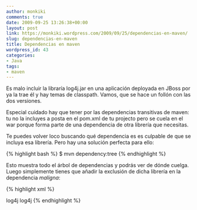 ```yaml
---
author: monkiki
comments: true
date: 2009-09-25 13:26:38+00:00
layout: post
link: https://monkiki.wordpress.com/2009/09/25/dependencias-en-maven/
slug: dependencias-en-maven
title: Dependencias en maven
wordpress_id: 43
categories:
- Java
tags:
- maven
---
```


Es malo incluir la libraría log4j.jar en una aplicación deployada en JBoss por ya la trae él y hay temas de classpath. Vamos, que se hace un follón con las dos versiones.

Especial cuidado hay que tener por las dependencias transitivas de maven: tu no la incluyes a posta en el pom.xml de tu projecto pero se cuela en el war porque forma parte de una dependencia de otra librería que necesitas.

Te puedes volver loco buscando qué dependencia es es culpable de que se incluya esa librería. Pero hay una solución perfecta para ello:

{% highlight bash %}
$ mvn dependency:tree
{% endhighlight %}

Esto muestra todo el árbol de dependencias y podrás ver de dónde cuelga. Luego simplemente tienes que añadir la exclusión de dicha librería en la dependencia _maligna_:

{% highlight xml %}
<exclusions>
  <!-- JBoss already have its own log4j.jar -->
  <exclusion>
    <groupId>log4j</groupId>
    <artifactId>log4j</artifactId>
  </exclusion>
</exclusions>
{% endhighlight %}
